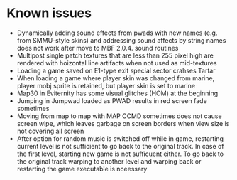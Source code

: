 # Known issues

- Dynamically adding sound effects from pwads with new names (e.g.
  from SMMU-style skins) and addressing sound affects by string names
  does not work after move to MBF 2.0.4. sound routines
- Multipost single patch textures that are less than 255 pixel high are 
  rendered with hoizontal line artifacts when not used as mid-textures
- Loading a game saved on E1-type exit special sector crahses Tartar
- When loading a game where player skin was changed from marine, 
  player mobj sprite is retained, but player skin is set to marine 
- Map30 in Eviternity has some visual glitches (HOM) at the beginning 
- Jumping in Jumpwad loaded as PWAD results in red screen fade sometimes 
- Moving from map to map with MAP CCMD sometimes does not cause screen wipe,
  which leaves garbage on screen borders when view size is not covering all screen
- After option for random music is switched off while in game, restarting 
  current level is not sufficient to go back to the original track. 
  In case of the first level, starting new game is not sufficuent either. 
  To go back to the original track warping to another level and warping back 
  or restarting the game executable is nceessary
